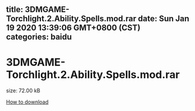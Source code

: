 
title: 3DMGAME-Torchlight.2.Ability.Spells.mod.rar
date: Sun Jan 19 2020 13:39:06 GMT+0800 (CST)    
categories: baidu
---

# 3DMGAME-Torchlight.2.Ability.Spells.mod.rar
size: 72.00 kB
 
 

[How to download](https://bpcam.bemobtrk.com/go/2ceec3aa-1ca2-46d6-b9ff-aaa5c184517c?jno=313)